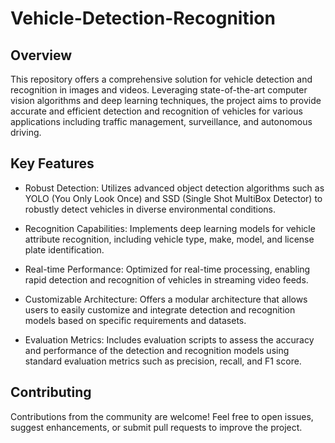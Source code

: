 # Vehicle-Detection-Recognition

## Overview
This repository offers a comprehensive solution for vehicle detection and recognition in images and videos. Leveraging state-of-the-art computer vision algorithms and deep learning techniques, the project aims to provide accurate and efficient detection and recognition of vehicles for various applications including traffic management, surveillance, and autonomous driving.

## Key Features
- Robust Detection: Utilizes advanced object detection algorithms such as YOLO (You Only Look Once) and SSD (Single Shot MultiBox Detector) to robustly detect vehicles in diverse environmental conditions.
- Recognition Capabilities: Implements deep learning models for vehicle attribute recognition, including vehicle type, make, model, and license plate identification.
- Real-time Performance: Optimized for real-time processing, enabling rapid detection and recognition of vehicles in streaming video feeds.
- Customizable Architecture: Offers a modular architecture that allows users to easily customize and integrate detection and recognition models based on specific requirements and datasets.

- Evaluation Metrics: Includes evaluation scripts to assess the accuracy and performance of the detection and recognition models using standard evaluation metrics such as precision, recall, and F1 score.

## Contributing

Contributions from the community are welcome! Feel free to open issues, suggest enhancements, or submit pull requests to improve the project.